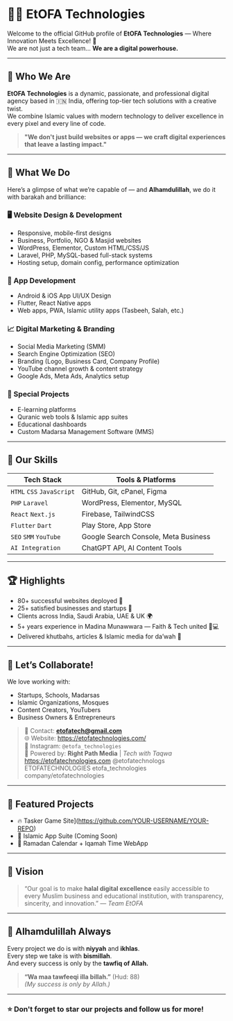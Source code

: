 # 👨‍💻 EtOFA Technologies

Welcome to the official GitHub profile of **EtOFA Technologies** — Where Innovation Meets Excellence! 🚀  
We are not just a tech team... **We are a digital powerhouse.**

---

## 🌟 Who We Are

**EtOFA Technologies** is a dynamic, passionate, and professional digital agency based in 🇮🇳 India, offering top-tier tech solutions with a creative twist.  
We combine Islamic values with modern technology to deliver excellence in every pixel and every line of code.

> **"We don't just build websites or apps — we craft digital experiences that leave a lasting impact."**

---

## 💼 What We Do

Here’s a glimpse of what we’re capable of — and **Alhamdulillah**, we do it with barakah and brilliance:

### 🖥️ Website Design & Development
- Responsive, mobile-first designs
- Business, Portfolio, NGO & Masjid websites
- WordPress, Elementor, Custom HTML/CSS/JS
- Laravel, PHP, MySQL-based full-stack systems
- Hosting setup, domain config, performance optimization

### 📱 App Development
- Android & iOS App UI/UX Design
- Flutter, React Native apps
- Web apps, PWA, Islamic utility apps (Tasbeeh, Salah, etc.)

### 📈 Digital Marketing & Branding
- Social Media Marketing (SMM)
- Search Engine Optimization (SEO)
- Branding (Logo, Business Card, Company Profile)
- YouTube channel growth & content strategy
- Google Ads, Meta Ads, Analytics setup

### 🧠 Special Projects
- E-learning platforms
- Quranic web tools & Islamic app suites
- Educational dashboards
- Custom Madarsa Management Software (MMS)

---

## 🧠 Our Skills

| Tech Stack | Tools & Platforms |
|------------|-------------------|
| `HTML` `CSS` `JavaScript` | GitHub, Git, cPanel, Figma |
| `PHP` `Laravel` | WordPress, Elementor, MySQL |
| `React` `Next.js` | Firebase, TailwindCSS |
| `Flutter` `Dart` | Play Store, App Store |
| `SEO` `SMM` `YouTube` | Google Search Console, Meta Business |
| `AI Integration` | ChatGPT API, AI Content Tools |

---

## 🏆 Highlights

- 80+ successful websites deployed 🚀  
- 25+ satisfied businesses and startups 🤝  
- Clients across India, Saudi Arabia, UAE & UK 🌍  
- 5+ years experience in Madina Munawwara — Faith & Tech united 🕌💻  
- Delivered khutbahs, articles & Islamic media for da’wah 📢  

---

## 🤝 Let’s Collaborate!

We love working with:
- Startups, Schools, Madarsas
- Islamic Organizations, Mosques
- Content Creators, YouTubers
- Business Owners & Entrepreneurs

> 📩 Contact: **etofatech@gmail.com**  
> 🌐 Website: https://etofatechnologies.com/  
> 📱 Instagram: `@etofa_technologies`  
> 🧠 Powered by: **Right Path Media** | *Tech with Taqwa*
> https://etofatechnologies.com
@etofatechnologs
ETOFATECHNOLOGIES
etofa_technologies
company/etofatechnologies

---

## 📌 Featured Projects

- 🔥 Tasker Game Site](https://github.com/YOUR-USERNAME/YOUR-REPO)
- 📱 Islamic App Suite (Coming Soon)
- 🌙 Ramadan Calendar + Iqamah Time WebApp

---

## 📖 Vision

> “Our goal is to make **halal digital excellence** easily accessible to every Muslim business and educational institution, with transparency, sincerity, and innovation.” — *Team EtOFA*

---

## 🤲 Alhamdulillah Always

Every project we do is with **niyyah** and **ikhlas**.  
Every step we take is with **bismillah**.  
And every success is only by the **tawfiq of Allah.**

> **“Wa maa tawfeeqi illa billah.”** (Hud: 88)  
> *(My success is only by Allah.)*

---

### ⭐ Don't forget to star our projects and follow us for more!
